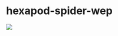 # hexapod-spider-wep

<img src="https://github.com/enesvardar/hexapod-spider-wep/blob/main/video-gif/screen-recording.gif"/>
